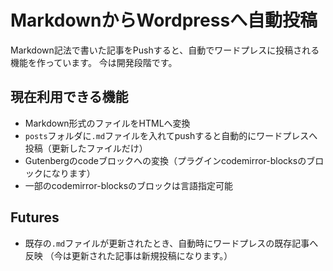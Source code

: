 # MarkdownからWordpressへ自動投稿
Markdown記法で書いた記事をPushすると、自動でワードプレスに投稿される機能を作っています。
今は開発段階です。

## 現在利用できる機能
- Markdown形式のファイルをHTMLへ変換
- `posts`フォルダに`.md`ファイルを入れてpushすると自動的にワードプレスへ投稿（更新したファイルだけ）
- Gutenbergのcodeブロックへの変換（プラグインcodemirror-blocksのブロックになります）
- 一部のcodemirror-blocksのブロックは言語指定可能


## Futures
- 既存の`.md`ファイルが更新されたとき、自動時にワードプレスの既存記事へ反映
（今は更新された記事は新規投稿になります。）
